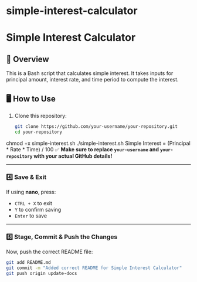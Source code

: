 # simple-interest-calculator

# Simple Interest Calculator

## 📌 Overview
This is a Bash script that calculates simple interest. It takes inputs for principal amount, interest rate, and time period to compute the interest.

## 🖥️ How to Use
1. Clone this repository:
   ```bash
   git clone https://github.com/your-username/your-repository.git
   cd your-repository
chmod +x simple-interest.sh
./simple-interest.sh
Simple Interest = (Principal * Rate * Time) / 100
✅ **Make sure to replace `your-username` and `your-repository` with your actual GitHub details!**  

---

### **4️⃣ Save & Exit**
If using **nano**, press:  
- `CTRL + X` to exit  
- `Y` to confirm saving  
- `Enter` to save  

---

### **5️⃣ Stage, Commit & Push the Changes**  
Now, push the correct README file:  

```bash
git add README.md
git commit -m "Added correct README for Simple Interest Calculator"
git push origin update-docs
